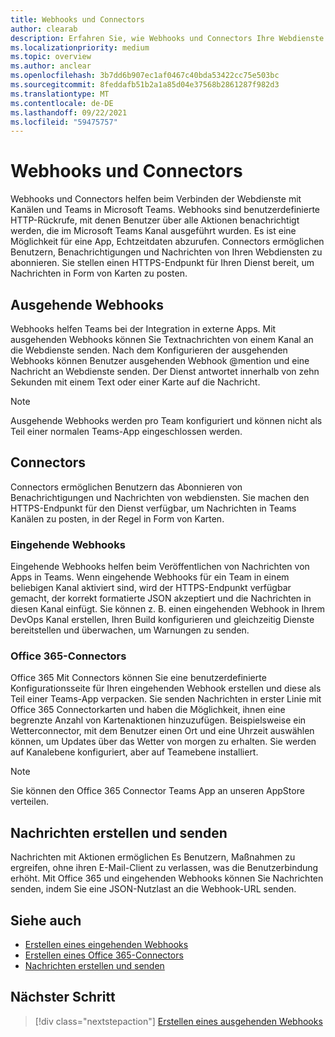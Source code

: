 ```yaml
---
title: Webhooks und Connectors
author: clearab
description: Erfahren Sie, wie Webhooks und Connectors Ihre Webdienste mit dem Teams-Client verbinden können.
ms.localizationpriority: medium
ms.topic: overview
ms.author: anclear
ms.openlocfilehash: 3b7dd6b907ec1af0467c40bda53422cc75e503bc
ms.sourcegitcommit: 8feddafb51b2a1a85d04e37568b2861287f982d3
ms.translationtype: MT
ms.contentlocale: de-DE
ms.lasthandoff: 09/22/2021
ms.locfileid: "59475757"
---
```

# <a name="webhooks-and-connectors"></a>Webhooks und Connectors

Webhooks und Connectors helfen beim Verbinden der Webdienste mit Kanälen und Teams in Microsoft Teams. Webhooks sind benutzerdefinierte HTTP-Rückrufe, mit denen Benutzer über alle Aktionen benachrichtigt werden, die im Microsoft Teams Kanal ausgeführt wurden. Es ist eine Möglichkeit für eine App, Echtzeitdaten abzurufen. Connectors ermöglichen Benutzern, Benachrichtigungen und Nachrichten von Ihren Webdiensten zu abonnieren. Sie stellen einen HTTPS-Endpunkt für Ihren Dienst bereit, um Nachrichten in Form von Karten zu posten.

## <a name="outgoing-webhooks"></a>Ausgehende Webhooks

Webhooks helfen Teams bei der Integration in externe Apps. Mit ausgehenden Webhooks können Sie Textnachrichten von einem Kanal an die Webdienste senden. Nach dem Konfigurieren der ausgehenden Webhooks können Benutzer ausgehenden Webhook @mention und eine Nachricht an Webdienste senden. Der Dienst antwortet innerhalb von zehn Sekunden mit einem Text oder einer Karte auf die Nachricht.

> [!NOTE]
> Ausgehende Webhooks werden pro Team konfiguriert und können nicht als Teil einer normalen Teams-App eingeschlossen werden.

## <a name="connectors"></a>Connectors

Connectors ermöglichen Benutzern das Abonnieren von Benachrichtigungen und Nachrichten von webdiensten. Sie machen den HTTPS-Endpunkt für den Dienst verfügbar, um Nachrichten in Teams Kanälen zu posten, in der Regel in Form von Karten.

### <a name="incoming-webhooks"></a>Eingehende Webhooks

Eingehende Webhooks helfen beim Veröffentlichen von Nachrichten von Apps in Teams. Wenn eingehende Webhooks für ein Team in einem beliebigen Kanal aktiviert sind, wird der HTTPS-Endpunkt verfügbar gemacht, der korrekt formatierte JSON akzeptiert und die Nachrichten in diesen Kanal einfügt. Sie können z. B. einen eingehenden Webhook in Ihrem DevOps Kanal erstellen, Ihren Build konfigurieren und gleichzeitig Dienste bereitstellen und überwachen, um Warnungen zu senden.

### <a name="office-365-connectors"></a>Office 365-Connectors

Office 365 Mit Connectors können Sie eine benutzerdefinierte Konfigurationsseite für Ihren eingehenden Webhook erstellen und diese als Teil einer Teams-App verpacken. Sie senden Nachrichten in erster Linie mit Office 365 Connectorkarten und haben die Möglichkeit, ihnen eine begrenzte Anzahl von Kartenaktionen hinzuzufügen. Beispielsweise ein Wetterconnector, mit dem Benutzer einen Ort und eine Uhrzeit auswählen können, um Updates über das Wetter von morgen zu erhalten. Sie werden auf Kanalebene konfiguriert, aber auf Teamebene installiert.

> [!NOTE]
> Sie können den Office 365 Connector Teams App an unseren AppStore verteilen.

## <a name="create-and-send-messages"></a>Nachrichten erstellen und senden

Nachrichten mit Aktionen ermöglichen Es Benutzern, Maßnahmen zu ergreifen, ohne ihren E-Mail-Client zu verlassen, was die Benutzerbindung erhöht. Mit Office 365 und eingehenden Webhooks können Sie Nachrichten senden, indem Sie eine JSON-Nutzlast an die Webhook-URL senden.

## <a name="see-also"></a>Siehe auch

* [Erstellen eines eingehenden Webhooks](~/webhooks-and-connectors/how-to/add-incoming-webhook.md)
* [Erstellen eines Office 365-Connectors](~/webhooks-and-connectors/how-to/connectors-creating.md)
* [Nachrichten erstellen und senden](~/webhooks-and-connectors/how-to/connectors-using.md)

## <a name="next-step"></a>Nächster Schritt

> [!div class="nextstepaction"]
> [Erstellen eines ausgehenden Webhooks](~/webhooks-and-connectors/how-to/add-outgoing-webhook.md)

